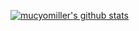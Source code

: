 [![mucyomiller's github stats](https://github-readme-stats.vercel.app/api?username=mucyomiller&show_icons=true&title_color=fff&icon_color=79ff97&text_color=9f9f9f&bg_color=151515)](https://github.com/mucyomiller)
